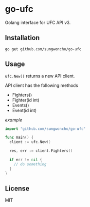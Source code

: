# go-ufc

Golang interface for UFC API v3.

## Installation

    go get github.com/sungwoncho/go-ufc

## Usage

`ufc.New()` returns a new API client.

API client has the following methods

* Fighters()
* Fighter(id int)
* Events()
* Event(id int)

*example*

```go
import "github.com/sungwoncho/go-ufc"

func main() {
  client := ufc.New()

  res, err := client.Fighters()

  if err != nil {
    // do something
  }
}
```

## License

MIT
